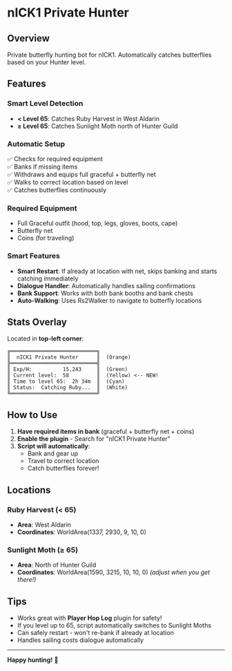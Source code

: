 # nICK1 Private Hunter

## Overview
Private butterfly hunting bot for nICK1. Automatically catches butterflies based on your Hunter level.

## Features

### Smart Level Detection
- **< Level 65**: Catches Ruby Harvest in West Aldarin
- **≥ Level 65**: Catches Sunlight Moth north of Hunter Guild

### Automatic Setup
✅ Checks for required equipment  
✅ Banks if missing items  
✅ Withdraws and equips full graceful + butterfly net  
✅ Walks to correct location based on level  
✅ Catches butterflies continuously  

### Required Equipment
- Full Graceful outfit (hood, top, legs, gloves, boots, cape)
- Butterfly net
- Coins (for traveling)

### Smart Features
- **Smart Restart**: If already at location with net, skips banking and starts catching immediately
- **Dialogue Handler**: Automatically handles sailing confirmations
- **Bank Support**: Works with both bank booths and bank chests
- **Auto-Walking**: Uses Rs2Walker to navigate to butterfly locations

## Stats Overlay

Located in **top-left corner**:

```
╔════════════════════════════╗
║  nICK1 Private Hunter      ║  (Orange)
╠════════════════════════════╣
║ Exp/H:          15,243     ║  (Green)
║ Current level:  58         ║  (Yellow) <-- NEW!
║ Time to level 65:  2h 34m  ║  (Cyan)
║ Status:  Catching Ruby...  ║  (White)
╚════════════════════════════╝
```

## How to Use

1. **Have required items in bank** (graceful + butterfly net + coins)
2. **Enable the plugin** - Search for "nICK1 Private Hunter"
3. **Script will automatically**:
   - Bank and gear up
   - Travel to correct location
   - Catch butterflies forever!

## Locations

### Ruby Harvest (< 65)
- **Area**: West Aldarin
- **Coordinates**: WorldArea(1337, 2930, 9, 10, 0)

### Sunlight Moth (≥ 65)
- **Area**: North of Hunter Guild
- **Coordinates**: WorldArea(1590, 3215, 10, 10, 0) *(adjust when you get there!)*

## Tips

- Works great with **Player Hop Log** plugin for safety!
- If you level up to 65, script automatically switches to Sunlight Moths
- Can safely restart - won't re-bank if already at location
- Handles sailing costs dialogue automatically

---

**Happy hunting!** 🦋


